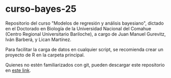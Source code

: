 # curso-bayes-25
  
Repositorio del curso "Modelos de regresión y análisis bayesiano", dictado en el Doctorado en Biología de la Universidad Nacional del Comahue (Centro Regional Universitario Bariloche), a cargo de Juan Manuel Gurevitz, Iván Barberá, y Lican Martínez.  

Para facilitar la carga de datos en cualquier script, se recomienda crear un proyecto de R en la carpeta principal.  

Quienes no estén familiarizados con git, pueden descargar este repositorio en [este link](https://drive.google.com/drive/folders/1i3Zq0W3WHE92ObvhcDgiMaUP__gsgRkl?usp=sharing).
